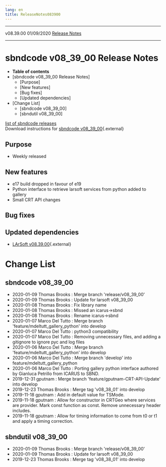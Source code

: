 ```yaml
---
lang: en
title: ReleaseNotes083900
---
```


  ----------- ------------ -- -- ------------------------------------------------------
  v08.39.00   01/09/2020         [Release Notes](ReleaseNotes083900.html)
  ----------- ------------ -- -- ------------------------------------------------------



sbndcode v08\_39\_00 Release Notes
======================================================================================

-   **Table of contents**
-   [sbndcode v08\_39\_00 Release
    Notes]
    -   [Purpose]
    -   [New features]
    -   [Bug fixes]
    -   [Updated dependencies]
-   [Change List]
    -   [sbndcode v08\_39\_00]
    -   [sbndutil v08\_39\_00]

[list of sbndcode
releases](List_of_SBND_code_releases.html)\
Download instructions for [sbndcode
v08\_39\_00](http://scisoft.fnal.gov/scisoft/bundles/sbnd/v08_39_00/sbndcode-v08_39_00.html){.external}



Purpose
----------------------------------

-   Weekly released



New features
--------------------------------------------

-   e17 build dropped in favour of e19
-   Python interface to retrieve larsoft services from python added to
    gallery
-   Small CRT API changes



Bug fixes
--------------------------------------



Updated dependencies
------------------------------------------------------------

-   [LArSoft
    v08.39.00](https://cdcvs.fnal.gov/redmine/projects/larsoft/wiki/ReleaseNotes083900){.external}



Change List
==========================================



sbndcode v08\_39\_00
----------------------------------------------------------

-   2020-01-09 Thomas Brooks : Merge branch \'release/v08\_39\_00\'
-   2020-01-09 Thomas Brooks : Update for larsoft v08\_39\_00
-   2020-01-08 Thomas Brooks : Fix library name
-   2020-01-08 Thomas Brooks : Missed an icarus-\>sbnd
-   2020-01-08 Thomas Brooks : Rename icarus-\>sbnd
-   2020-01-07 Marco Del Tutto : Merge branch
    \'feature/mdeltutt\_gallery\_python\' into develop
-   2020-01-07 Marco Del Tutto : python3 compatibility
-   2020-01-07 Marco Del Tutto : Removing unnecessary files, and adding
    a gitignore to ignore pyc and log files
-   2020-01-06 Marco Del Tutto : Merge branch
    \'feature/mdeltutt\_gallery\_python\' into develop
-   2020-01-06 Marco Del Tutto : Merge branch \'develop\' into
    feature/mdeltutt\_gallery\_python
-   2020-01-06 Marco Del Tutto : Porting gallery python interface
    authored by Gianluca Petrillo from ICARUS to SBND.
-   2019-12-31 gputnam : Merge branch \'feature/gputnam-CRT-API-Update\'
    into develop
-   2019-12-23 Thomas Brooks : Merge tag \'v08\_38\_01\' into develop
-   2019-11-18 gputnam : Add in default value for TSMode.
-   2019-11-18 gputnam : Allow for constructor in CRTGeo where services
    are provider. Mark const function as const. Remove unnecessary
    header includes.
-   2019-11-18 gputnam : Allow for timing information to come from t0 or
    t1 and apply a timing correction.



sbndutil v08\_39\_00
----------------------------------------------------------

-   2020-01-09 Thomas Brooks : Merge branch \'release/v08\_39\_00\'
-   2020-01-09 Thomas Brooks : Update for larsoft v08\_39\_00
-   2019-12-23 Thomas Brooks : Merge tag \'v08\_38\_01\' into develop
